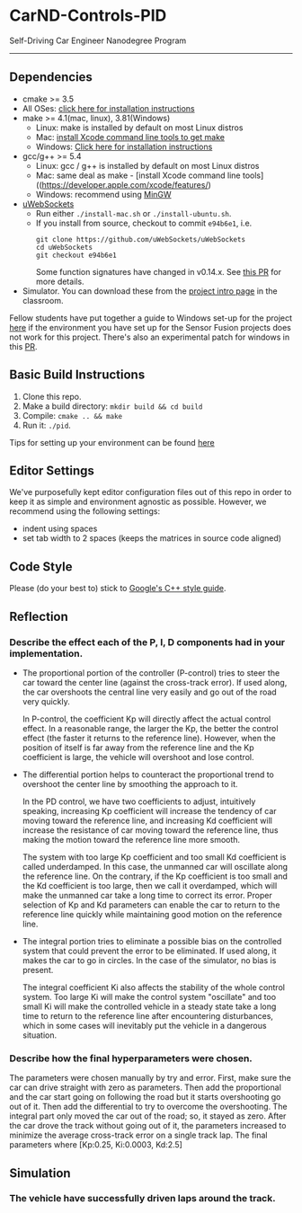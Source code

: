# CarND-Controls-PID
Self-Driving Car Engineer Nanodegree Program

---

## Dependencies

* cmake >= 3.5
 * All OSes: [click here for installation instructions](https://cmake.org/install/)
* make >= 4.1(mac, linux), 3.81(Windows)
  * Linux: make is installed by default on most Linux distros
  * Mac: [install Xcode command line tools to get make](https://developer.apple.com/xcode/features/)
  * Windows: [Click here for installation instructions](http://gnuwin32.sourceforge.net/packages/make.htm)
* gcc/g++ >= 5.4
  * Linux: gcc / g++ is installed by default on most Linux distros
  * Mac: same deal as make - [install Xcode command line tools]((https://developer.apple.com/xcode/features/)
  * Windows: recommend using [MinGW](http://www.mingw.org/)
* [uWebSockets](https://github.com/uWebSockets/uWebSockets)
  * Run either `./install-mac.sh` or `./install-ubuntu.sh`.
  * If you install from source, checkout to commit `e94b6e1`, i.e.
    ```
    git clone https://github.com/uWebSockets/uWebSockets 
    cd uWebSockets
    git checkout e94b6e1
    ```
    Some function signatures have changed in v0.14.x. See [this PR](https://github.com/udacity/CarND-MPC-Project/pull/3) for more details.
* Simulator. You can download these from the [project intro page](https://github.com/udacity/self-driving-car-sim/releases) in the classroom.

Fellow students have put together a guide to Windows set-up for the project [here](https://s3-us-west-1.amazonaws.com/udacity-selfdrivingcar/files/Kidnapped_Vehicle_Windows_Setup.pdf) if the environment you have set up for the Sensor Fusion projects does not work for this project. There's also an experimental patch for windows in this [PR](https://github.com/udacity/CarND-PID-Control-Project/pull/3).

## Basic Build Instructions

1. Clone this repo.
2. Make a build directory: `mkdir build && cd build`
3. Compile: `cmake .. && make`
4. Run it: `./pid`. 

Tips for setting up your environment can be found [here](https://classroom.udacity.com/nanodegrees/nd013/parts/40f38239-66b6-46ec-ae68-03afd8a601c8/modules/0949fca6-b379-42af-a919-ee50aa304e6a/lessons/f758c44c-5e40-4e01-93b5-1a82aa4e044f/concepts/23d376c7-0195-4276-bdf0-e02f1f3c665d)

## Editor Settings

We've purposefully kept editor configuration files out of this repo in order to
keep it as simple and environment agnostic as possible. However, we recommend
using the following settings:

* indent using spaces
* set tab width to 2 spaces (keeps the matrices in source code aligned)

## Code Style

Please (do your best to) stick to [Google's C++ style guide](https://google.github.io/styleguide/cppguide.html).

## Reflection

### Describe the effect each of the P, I, D components had in your implementation.

- The proportional portion of the controller (P-control) tries to steer the car toward the center line (against the cross-track error). If used along, the car overshoots the central line very easily and go out of the road very quickly. 

  In P-control, the coefficient Kp will directly affect the actual control effect. In a reasonable range, the larger the Kp, the better the control effect (the faster it returns to the reference line). However, when the position of itself is far away from the reference line and the Kp coefficient is large, the vehicle will overshoot and lose control.

- The differential portion helps to counteract the proportional trend to overshoot the center line by smoothing the approach to it. 

  In the PD control, we have two coefficients to adjust, intuitively speaking, increasing Kp coefficient will increase the tendency of car moving toward the reference line, and increasing Kd coefficient will increase the resistance of car moving toward the reference line, thus making the motion toward the reference line more smooth.

  The system with too large Kp coefficient and too small Kd coefficient is called underdamped. In this case, the unmanned car will oscillate along the reference line. On the contrary, if the Kp coefficient is too small and the Kd coefficient is too large, then we call it overdamped, which will make the unmanned car take a long time to correct its error. Proper selection of Kp and Kd parameters can enable the car to return to the reference line quickly while maintaining good motion on the reference line.

- The integral portion tries to eliminate a possible bias on the controlled system that could prevent the error to be eliminated. If used along, it makes the car to go in circles. In the case of the simulator, no bias is present. 

  The integral coefficient Ki also affects the stability of the whole control system. Too large Ki will make the control system "oscillate" and too small Ki will make the controlled vehicle in a steady state take a long time to return to the reference line after encountering disturbances, which in some cases will inevitably put the vehicle in a dangerous situation.

### Describe how the final hyperparameters were chosen.

The parameters were chosen manually by try and error. First, make sure the car can drive straight with zero as parameters. Then add the proportional and the car start going on following the road but it starts overshooting go out of it. Then add the differential to try to overcome the overshooting. The integral part only moved the car out of the road; so, it stayed as zero. After the car drove the track without going out of it, the parameters increased to minimize the average cross-track error on a single track lap. The final parameters where [Kp:0.25, Ki:0.0003, Kd:2.5]

## Simulation

### The vehicle have successfully driven  laps around the track.



